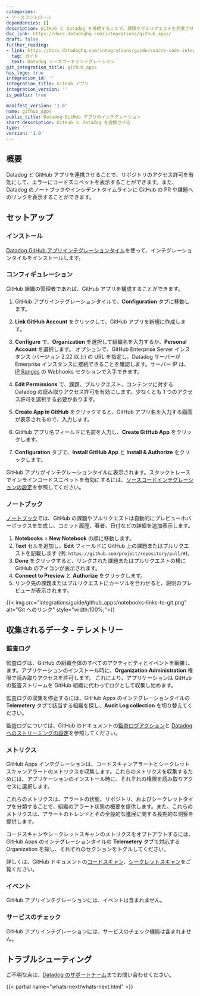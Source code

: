 ```yaml
---
categories:
- ソースコントロール
dependencies: []
description: GitHub と Datadog を接続することで、課題やプルリクエストを充実させることができます。
doc_link: https://docs.datadoghq.com/integrations/github_apps/
draft: false
further_reading:
- link: https://docs.datadoghq.com/integrations/guide/source-code-integration/
  tag: ガイド
  text: Datadog ソースコードインテグレーション
git_integration_title: github_apps
has_logo: true
integration_id: ''
integration_title: GitHub アプリ
integration_version: ''
is_public: true

manifest_version: '1.0'
name: github_apps
public_title: Datadog-GitHub アプリのインテグレーション
short_description: GitHub と Datadog を連携させる
type: ''
version: '1.0'
---
```


## 概要

Datadog と GitHub アプリを連携させることで、リポジトリのアクセス許可を有効にして、エラーにコードスニペットを表示することができます。また、Datadog のノートブックやインシデントタイムラインに GitHub の PR や課題へのリンクを表示することができます。

## セットアップ

### インストール

[Datadog GitHub アプリインテグレーションタイル][1]を使って、インテグレーションタイルをインストールします。

### コンフィギュレーション

GitHub 組織の管理者であれば、GitHub アプリを構成することができます。

1. GitHub アプリインテグレーションタイルで、**Configuration** タブに移動します。
2. **Link GitHub Account** をクリックして、GitHub アプリを新規に作成します。
3. **Configure** で、**Organization** を選択して組織名を入力するか、**Personal Account** を選択します。
オプションで、GitHub Enterprise Server インスタンス (バージョン 2.22 以上) の URL を指定し、Datadog サーバーが Enterprise インスタンスに接続できることを確認します。サーバー IP は、[IP Ranges][2] の Webhooks セクションで入手できます。

4. **Edit Permissions** で、課題、プルリクエスト、コンテンツに対する Datadog の読み取りアクセス許可を有効にします。少なくとも 1 つのアクセス許可を選択する必要があります。
5. **Create App in GitHub** をクリックすると、GitHub アプリ名を入力する画面が表示されるので、入力します。
6. GitHub アプリ名フィールドに名前を入力し、**Create GitHub App** をクリックします。
7. **Configuration** タブで、**Install GitHub App** と **Install & Authorize** をクリックします。

GitHub アプリがインテグレーションタイルに表示されます。スタックトレースでインラインコードスニペットを有効にするには、[ソースコードインテグレーションの設定][3]を参照してください。

### ノートブック

[ノートブック][4]では、GitHub の課題やプルリクエストは自動的にプレビューホバーボックスを生成し、コミット履歴、著者、日付などの詳細を追加表示します。

1. **Notebooks** > **New Notebook** の順に移動します。
2. **Text** セルを追加し、**Edit** フィールドに GitHub 上の課題またはプルリクエストを記載します (例: `https://github.com/project/repository/pull/#`)。
3. **Done** をクリックすると、リンクされた課題またはプルリクエストの横に GitHub のアイコンが表示されます。
4. **Connect to Preview** と **Authorize** をクリックします。
5. リンク先の課題またはプルリクエストにカーソルを合わせると、説明のプレビューが表示されます。

{{< img src="integrations/guide/github_apps/notebooks-links-to-git.png" alt="Git へのリンク" style="width:100%;">}}

## 収集されるデータ - テレメトリー

### 監査ログ

監査ログは、GitHub の組織全体のすべてのアクティビティとイベントを網羅します。アプリケーションのインストール時に、**Organization Administration** 権限で読み取りアクセスを許可します。
これにより、アプリケーションは GitHub の監査ストリームを GitHub 組織に代わってログとして収集し始めます。

監査ログの収集を停止するには、GitHub Apps のインテグレーションタイルの **Telemetery** タブで該当する組織を探し、**Audit Log collection** を切り替えてください。

監査ログについては、GitHub のドキュメントの[監査ログアクション][5]と [Datadog へのストリーミングの設定][6]を参照してください。

### メトリクス

GitHub Apps インテグレーションは、コードスキャンアラートとシークレットスキャンアラートのメトリクスを収集します。これらのメトリクスを収集するためには、アプリケーションのインストール時に、それぞれの権限を読み取りアクセスに選択します。

これらのメトリクスは、アラートの状態、リポジトリ、およびシークレットタイプを分類することで、組織のアラート状態の概要を提供します。また、これらのメトリクスは、アラートのトレンドとその全般的な進展に関する長期的な洞察を提供します。

コードスキャンやシークレットスキャンのメトリクスをオプトアウトするには、GitHub Apps のインテグレーションタイルの **Telemetery** タブで対応する Organization を探し、それぞれのセクションをトグルしてください。

詳しくは、GitHub ドキュメントの[コードスキャン][7]、[シークレットスキャン][8]をご覧ください。

### イベント

GitHub アプリインテグレーションには、イベントは含まれません。

### サービスのチェック

GitHub アプリインテグレーションには、サービスのチェック機能は含まれません。

## トラブルシューティング

ご不明な点は、[Datadog のサポートチーム][9]までお問い合わせください。



{{< partial name="whats-next/whats-next.html" >}}

[1]: https://app.datadoghq.com/account/settings#integrations/github-apps
[2]: https://docs.datadoghq.com/ja/api/latest/ip-ranges/
[3]: https://docs.datadoghq.com/ja/integrations/guide/source-code-integration
[4]: https://app.datadoghq.com/notebook
[5]: https://docs.github.com/en/organizations/keeping-your-organization-secure/managing-security-settings-for-your-organization/reviewing-the-audit-log-for-your-organization#audit-log-actions
[6]: https://docs.github.com/en/enterprise-cloud@latest/admin/monitoring-activity-in-your-enterprise/reviewing-audit-logs-for-your-enterprise/streaming-the-audit-log-for-your-enterprise#setting-up-streaming-to-datadog
[7]: https://docs.github.com/en/code-security/code-scanning/automatically-scanning-your-code-for-vulnerabilities-and-errors/about-code-scanning-alerts
[8]: https://docs.github.com/en/code-security/secret-scanning/about-secret-scanning
[9]: https://docs.datadoghq.com/ja/help/
